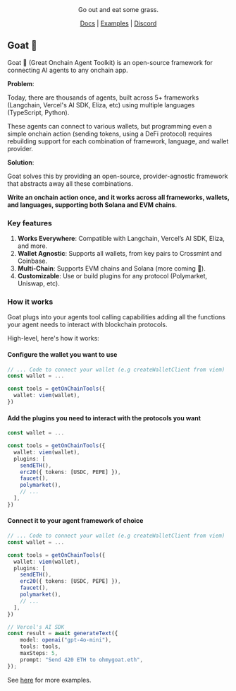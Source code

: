 

<div align="center">
Go out and eat some grass.

[Docs](https://ohmygoat.dev) | [Examples](https://github.com/goat-sdk/goat/tree/main/typescript/examples) | [Discord](https://discord.gg/2F8zTVnnFz)</div>

## Goat 🐐
Goat 🐐 (Great Onchain Agent Toolkit) is an open-source framework for connecting AI agents to any onchain app.

**Problem**: 

Today, there are thousands of agents, built across 5+ frameworks (Langchain, Vercel's AI SDK, Eliza, etc) using multiple languages (TypeScript, Python).

These agents can connect to various wallets, but programming even a simple onchain action (sending tokens, using a DeFi protocol) requires rebuilding support for each combination of framework, language, and wallet provider.

**Solution**: 

Goat solves this by providing an open-source, provider-agnostic framework that abstracts away all these combinations.

**Write an onchain action once, and it works across all frameworks, wallets, and languages, supporting both Solana and EVM chains**.

### Key features
1. **Works Everywhere**: Compatible with Langchain, Vercel’s AI SDK, Eliza, and more.
2. **Wallet Agnostic**: Supports all wallets, from key pairs to Crossmint and Coinbase.
3. **Multi-Chain**: Supports EVM chains and Solana (more coming 👀).
4. **Customizable**: Use or build plugins for any protocol (Polymarket, Uniswap, etc).

### How it works
Goat plugs into your agents tool calling capabilities adding all the functions your agent needs to interact with blockchain protocols. 

High-level, here's how it works:

#### Configure the wallet you want to use
```typescript
// ... Code to connect your wallet (e.g createWalletClient from viem)
const wallet = ...

const tools = getOnChainTools({
  wallet: viem(wallet),
})
```

#### Add the plugins you need to interact with the protocols you want
```typescript
const wallet = ...

const tools = getOnChainTools({
  wallet: viem(wallet),
  plugins: [
    sendETH(),
    erc20({ tokens: [USDC, PEPE] }),
    faucet(),
    polymarket(),
    // ...
  ],
})
```

#### Connect it to your agent framework of choice
```typescript
// ... Code to connect your wallet (e.g createWalletClient from viem)
const wallet = ...

const tools = getOnChainTools({
  wallet: viem(wallet),
  plugins: [ 
    sendETH(),
    erc20({ tokens: [USDC, PEPE] }), 
    faucet(), 
    polymarket(), 
    // ...
  ],
})

// Vercel's AI SDK
const result = await generateText({
    model: openai("gpt-4o-mini"),
    tools: tools,
    maxSteps: 5,
    prompt: "Send 420 ETH to ohmygoat.eth",
});
```

See [here](https://github.com/goat-sdk/goat/tree/main/typescript/examples) for more examples.
